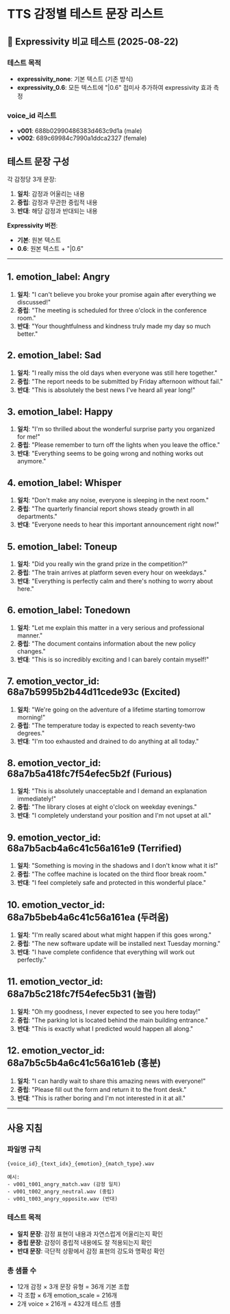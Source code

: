 
# TTS 감정별 테스트 문장 리스트

## 🎯 Expressivity 비교 테스트 (2025-08-22)

### 테스트 목적
- **expressivity_none**: 기본 텍스트 (기존 방식)
- **expressivity_0.6**: 모든 텍스트에 "|0.6" 접미사 추가하여 expressivity 효과 측정

### voice_id 리스트
- **v001**: 688b02990486383d463c9d1a (male)
- **v002**: 689c69984c7990a1ddca2327 (female)

## 테스트 문장 구성
각 감정당 3개 문장:
1. **일치**: 감정과 어울리는 내용
2. **중립**: 감정과 무관한 중립적 내용
3. **반대**: 해당 감정과 반대되는 내용

**Expressivity 버전**:
- **기본**: 원본 텍스트
- **0.6**: 원본 텍스트 + "|0.6"

---

## 1. emotion_label: Angry
1. **일치**: "I can't believe you broke your promise again after everything we discussed!"
2. **중립**: "The meeting is scheduled for three o'clock in the conference room."
3. **반대**: "Your thoughtfulness and kindness truly made my day so much better."

## 2. emotion_label: Sad
1. **일치**: "I really miss the old days when everyone was still here together."
2. **중립**: "The report needs to be submitted by Friday afternoon without fail."
3. **반대**: "This is absolutely the best news I've heard all year long!"

## 3. emotion_label: Happy
1. **일치**: "I'm so thrilled about the wonderful surprise party you organized for me!"
2. **중립**: "Please remember to turn off the lights when you leave the office."
3. **반대**: "Everything seems to be going wrong and nothing works out anymore."

## 4. emotion_label: Whisper
1. **일치**: "Don't make any noise, everyone is sleeping in the next room."
2. **중립**: "The quarterly financial report shows steady growth in all departments."
3. **반대**: "Everyone needs to hear this important announcement right now!"

## 5. emotion_label: Toneup
1. **일치**: "Did you really win the grand prize in the competition?"
2. **중립**: "The train arrives at platform seven every hour on weekdays."
3. **반대**: "Everything is perfectly calm and there's nothing to worry about here."

## 6. emotion_label: Tonedown
1. **일치**: "Let me explain this matter in a very serious and professional manner."
2. **중립**: "The document contains information about the new policy changes."
3. **반대**: "This is so incredibly exciting and I can barely contain myself!"

## 7. emotion_vector_id: 68a7b5995b2b44d11cede93c (Excited)
1. **일치**: "We're going on the adventure of a lifetime starting tomorrow morning!"
2. **중립**: "The temperature today is expected to reach seventy-two degrees."
3. **반대**: "I'm too exhausted and drained to do anything at all today."

## 8. emotion_vector_id: 68a7b5a418fc7f54efec5b2f (Furious)
1. **일치**: "This is absolutely unacceptable and I demand an explanation immediately!"
2. **중립**: "The library closes at eight o'clock on weekday evenings."
3. **반대**: "I completely understand your position and I'm not upset at all."

## 9. emotion_vector_id: 68a7b5acb4a6c41c56a161e9 (Terrified)
1. **일치**: "Something is moving in the shadows and I don't know what it is!"
2. **중립**: "The coffee machine is located on the third floor break room."
3. **반대**: "I feel completely safe and protected in this wonderful place."

## 10. emotion_vector_id: 68a7b5beb4a6c41c56a161ea (두려움)
1. **일치**: "I'm really scared about what might happen if this goes wrong."
2. **중립**: "The new software update will be installed next Tuesday morning."
3. **반대**: "I have complete confidence that everything will work out perfectly."

## 11. emotion_vector_id: 68a7b5c218fc7f54efec5b31 (놀람)
1. **일치**: "Oh my goodness, I never expected to see you here today!"
2. **중립**: "The parking lot is located behind the main building entrance."
3. **반대**: "This is exactly what I predicted would happen all along."

## 12. emotion_vector_id: 68a7b5c5b4a6c41c56a161eb (흥분)
1. **일치**: "I can hardly wait to share this amazing news with everyone!"
2. **중립**: "Please fill out the form and return it to the front desk."
3. **반대**: "This is rather boring and I'm not interested in it at all."

---

## 사용 지침

### 파일명 규칙
```
{voice_id}_{text_idx}_{emotion}_{match_type}.wav

예시:
- v001_t001_angry_match.wav (감정 일치)
- v001_t002_angry_neutral.wav (중립)
- v001_t003_angry_opposite.wav (반대)
```

### 테스트 목적
- **일치 문장**: 감정 표현이 내용과 자연스럽게 어울리는지 확인
- **중립 문장**: 감정이 중립적 내용에도 잘 적용되는지 확인
- **반대 문장**: 극단적 상황에서 감정 표현의 강도와 명확성 확인

### 총 샘플 수
- 12개 감정 × 3개 문장 유형 = 36개 기본 조합
- 각 조합 × 6개 emotion_scale = 216개
- 2개 voice × 216개 = 432개 테스트 샘플